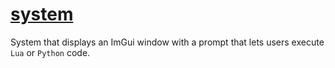 # [system](system.hpp)

System that displays an ImGui window with a prompt that lets users execute `Lua` or `Python` code.